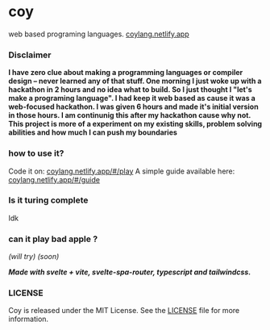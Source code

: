 # coy
web based programing languages.
[coylang.netlify.app](https://coylang.netlify.app/)

### Disclaimer
**I have zero clue about making a programming languages or compiler design – never learned any of that stuff. One morning I just woke up with a hackathon in 2 hours and no idea what to build. So I just thought I "let's make a programing language". I had keep it web based as cause it was a web-focused hackathon. I was given 6 hours and made it's initial version in those hours. I am continunig this after my hackathon cause why not. This project is more of a experiment on my existing skills, problem solving abilities and how much I can push my boundaries**

### how to use it?
Code it on: [coylang.netlify.app/#/play](https://coylang.netlify.app/#/play)
A simple guide available here: [coylang.netlify.app/#/guide](https://coylang.netlify.app/#/guide)

### Is it turing complete
Idk

### can it play bad apple ?
*(will try)*
*(soon)*

***Made with svelte + vite, svelte-spa-router, typescript and tailwindcss.***

### LICENSE
Coy is released under the MIT License. See the [LICENSE](LICENSE) file for more information.
